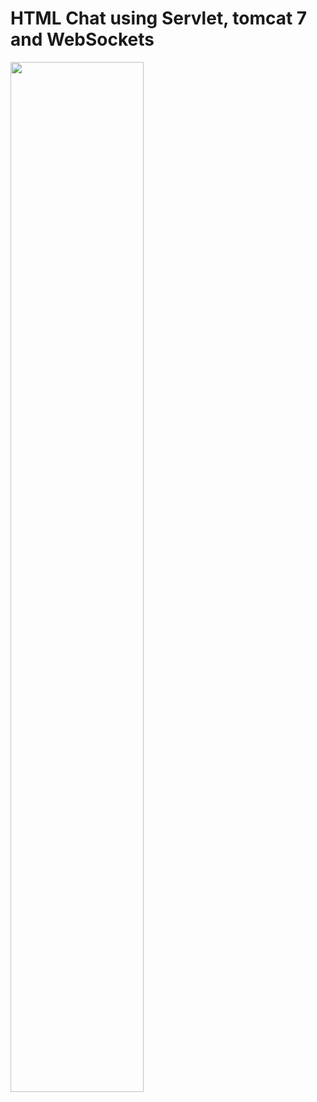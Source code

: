 # HTML Chat using Servlet, tomcat 7 and WebSockets

<img src="https://github.com/dzharvis/ServletWebSocketServer/blob/master/screen.jpg?raw=true" width="65%">

